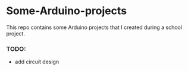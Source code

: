 # Some-Arduino-projects

This repo contains some Arduino projects that I created during a school project.

### TODO:
- add circuit design

